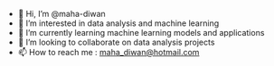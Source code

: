 - 👋 Hi, I’m @maha-diwan
- 👀 I’m interested in data analysis and machine learning
- 🌱 I’m currently learning machine learning models and applications
- 💞️ I’m looking to collaborate on data analysis projects
- 📫 How to reach me : maha_diwan@hotmail.com

<!---
maha-diwan/maha-diwan is a ✨ special ✨ repository because its `README.md` (this file) appears on your GitHub profile.
You can click the Preview link to take a look at your changes.
--->
